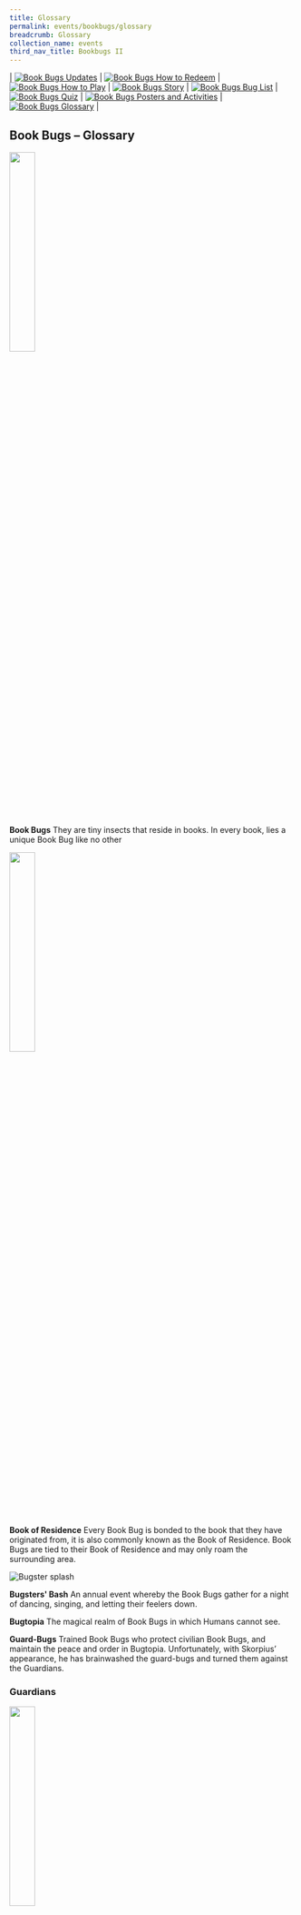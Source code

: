 ```yaml
---
title: Glossary
permalink: events/bookbugs/glossary
breadcrumb: Glossary
collection_name: events
third_nav_title: Bookbugs II
---
```


| [![Book Bugs Updates](/images/events/bookbugs/Vikus-Updates.png)](/events/bookbugs/bookbugs-main) | [![Book Bugs How to Redeem](/images/events/bookbugs/Iyern-GX-How-to-Redeem.png)](/events/bookbugs/how-to-redeem) | [![Book Bugs How to Play](/images/events/bookbugs/Molder-How-to-Play.png)](/events/bookbugs/how-to-play) | [![Book Bugs Story](/images/events/bookbugs/Valeria-Story.png)](/events/bookbugs/story)
| [![Book Bugs Bug List](/images/events/bookbugs/Nym9-Bug-List.png)](/events/bookbugs/bug-list) | [![Book Bugs Quiz](/images/events/bookbugs/Cybug-Quiz.png)](/events/bookbugs/quiz) | [![Book Bugs Posters and Activities](/images/events/bookbugs/Book-Bugs-II-dR-Buttons-merigold.png)](/events/bookbugs/posters-and-activities) | [![Book Bugs Glossary](/images/events/bookbugs/Book-Bugs-II-dR-Buttons-glossary.png)](/events/bookbugs/glossary) |

## **Book Bugs – Glossary**

<img src="/images/events/bookbugs/16_Noniponi_px.png" style=" width: 30%;">

**Book Bugs**
They are tiny insects that reside in books. In every book, lies a unique Book Bug like no other

<img src="/images/events/bookbugs/sealed-book.jpg" style=" width: 30%;">

**Book of Residence**
Every Book Bug is bonded to the book that they have originated from, it is also commonly known as the Book of Residence. Book Bugs are tied to their Book of Residence and may only roam the surrounding area.

![Bugster splash](/images/events/bookbugs/Comic-1-1-The-Unexpected-Guest-slider.png)

**Bugsters' Bash**
An annual event whereby the Book Bugs gather for a night of dancing, singing, and letting their feelers down.

**Bugtopia**
The magical realm of Book Bugs in which Humans cannot see.

**Guard-Bugs**
Trained Book Bugs who protect civilian Book Bugs, and maintain the peace and order in Bugtopia. Unfortunately, with Skorpius’ appearance, he has brainwashed the guard-bugs and turned them against the Guardians.

### **Guardians**

<img src="/images/events/bookbugs/78_Aurelius_px.png" style=" width: 30%;">

**Aurelius, Guardian of Realistic Fiction**
A booklouse with a deformed feeler. He is brawny, spirited and sometimes a little too hot-headed; he is the muscle of the group.

Abilities:
Although Aurelius does not have wings, he can call upon his trusty paper plane with a simple whistle. The loyal origami plane only responds to him. Aurelius is a warrior-bug trained in mixed martial arts. Using only his fists, he was able to bring his enemies to a crushing defeat as seen in The Shortsighted.

<img src="/images/events/bookbugs/79_Nostro_px.png" style=" width: 30%;">

**Nostro, Guardian of Horror and Paranormal Fiction**
A praying mantis from Romania. He is cool, calm and collected, the bona fide leader of the Guardians. In times of crisis, Nostro is able to rally the downcast Guardians and boost their morale as seen in The Rise of the Guardians.

Abilities:
Nostro is capable of amazing transformations, although, more often than not, he chooses a bat form. Skilled in sword arts, he wields the legendary ebony scythe, which he inherited from his great grandfather.

<img src="/images/events/bookbugs/75_Petra_px.png" style=" width: 30%;">

**Petra, Guardian of Mystery and Adventure Fiction**
An enigmatic Atlas moth with hieroglyphs on her wings. She is a seer who prefers to handle affairs with diplomacy.

Abilities:
Petra’s hieroglyphic wings can foretell the future. Her moth senses tingle and her wings glow a foreboding red when danger is imminent. Petra is master of deception, as seen in The Shortsighted. By altering the guard-bugs perceptions, she makes herself seem invisible, infiltrating Skorpius’ heavily guarded den with ease.

<img src="/images/events/bookbugs/77_Rembrandt_px.png" style=" width: 30%;">

**Rembrandt, Guardian of Science Fiction**
An old, wrinkled, sleepy sandfly. As the wisest and oldest of the bunch, he plays the mentor; the mastermind; and the voice of reason.

Abilities:
Rembrandt is a powerful sand user. However, as his body is weakened by age, he conjures giant sand soldiers to fight on his behalf.
Rembrandt can control the sands of time, slowing down or speeding up his movements. The motion control allows him to defeat the prideful Skorpius in The Score to Settle by swiftly swiping said scorpion’s flaming great sword/skull artefact.

<img src="/images/events/bookbugs/76_Shenlong_px.png" style=" width: 30%;">

**Shenlong, Guardian of Fantasy Fiction**
An elemental dragonfly of the orient, full of grace and gentility. She is able to speak both English and Mandarin Chinese as seen in The Bugtime Story.

Abilities:
Shenlong can manipulate the weather. In battle, she can call forth hailstorms, and even hurl lightning bolts. Despite her affable disposition, Shenlong’s magical powers are undisputedly the strongest in the group. She single-handedly took out a swarm of guard-bugs by summoning a tornado as seen in The Score to Settle.

### **Other Characters**

**Chlorose**
A female leaf insect that awakened from her trance-like state when her Book of Residence was read by a mother-daughter pair.

<img src="/images/events/bookbugs/42_Nym9_px.png" style=" width: 30%">

**Nym9**
The only Book Bug that was unshaken by Skorpius’ brainwashing.The enchantments from the skull artefact only affects full grown adult bugs so a tiny nymph like Nym9 was spared.

**Sealed Book**
After the first Book Bugs War, Skorpius was sealed in his own Book of Residence by the Guardians. However, using new powers bestowed upon him from the skull artefact, Skorpius beguiles a young human boy to help him unlock the sealed book.

**Skull Artefact**
This skull artefact is in actual fact, Skorpius’ father’s skull. His late father had imbued his powers into the artefact. While in his possession, it grants Skorpius immense powers beyond his wildest dreams.

### **Villain**

<img src="/images/events/bookbugs/80_Skorpios_px.png" style=" width: 30%;">

**Skorpius**
An evil scorpion with two large, menacing pincers, a whip-like stinger and a pair of petrifying obsidian eyes. Skorpius was once a Guardian himself, however his insatiable thirst for power led the rest of the Guardians to seal him in his own Book of Residence. Scorned, he vows to take revenge.

Abilities:
Skorpius has telekinetic abilities allowing him to choke, lift and throw opponents with his mind alone. With the skull artefact, he has enhanced mental abilities. He can distort sight, hearing and minds. This power allowed him to build an army of brainwashed bugs which caused much destruction and chaos in the libraries. He also managed to warp Rembrandt’s sight that caused the old sandfly to mistake him for Nostro. In a battle against Nostro, Skorpius transformed his skull artefact into a flaming great sword.

